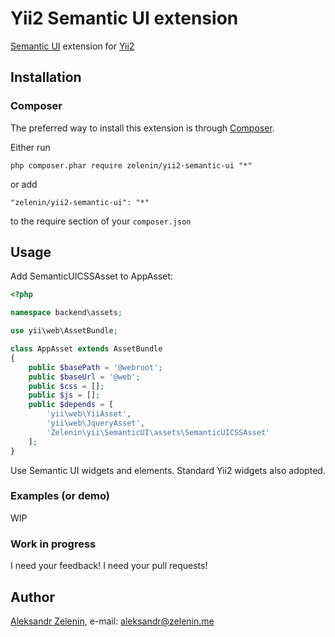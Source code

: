 # Yii2 Semantic UI extension

[Semantic UI](http://semantic-ui.com) extension for [Yii2](http://www.yiiframework.com)

## Installation

### Composer

The preferred way to install this extension is through [Composer](http://getcomposer.org/).

Either run

```
php composer.phar require zelenin/yii2-semantic-ui "*"
```

or add

```
"zelenin/yii2-semantic-ui": "*"
```

to the require section of your ```composer.json```

## Usage

Add SemanticUICSSAsset to AppAsset:

```php
<?php

namespace backend\assets;

use yii\web\AssetBundle;

class AppAsset extends AssetBundle
{
    public $basePath = '@webroot';
    public $baseUrl = '@web';
    public $css = [];
    public $js = [];
    public $depends = [
        'yii\web\YiiAsset',
        'yii\web\JqueryAsset',
        'Zelenin\yii\SemanticUI\assets\SemanticUICSSAsset'
    ];
}
```

Use Semantic UI widgets and elements. Standard Yii2 widgets also adopted.

### Examples (or demo)
WIP

### Work in progress

I need your feedback! I need your pull requests!

## Author

[Aleksandr Zelenin](https://github.com/zelenin/), e-mail: [aleksandr@zelenin.me](mailto:aleksandr@zelenin.me)
